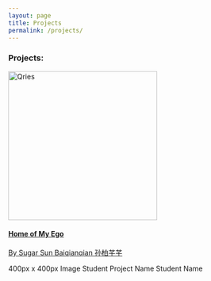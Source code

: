 ```yaml
---
layout: page
title: Projects
permalink: /projects/
---
```


### Projects:

<a href="http://phi.archi/"><img alt="Qries" src="https://raw.githubusercontent.com/KeanMGC/2021fall3yr-studio/master/assets/20210510RSSbw.png" width="300" ><br>
  
#### [Home of My Ego](Link)

[By Sugar Sun Baiqianqian 孙柏芊芊](link)

400px x 400px Image
Student Project Name
Student Name


